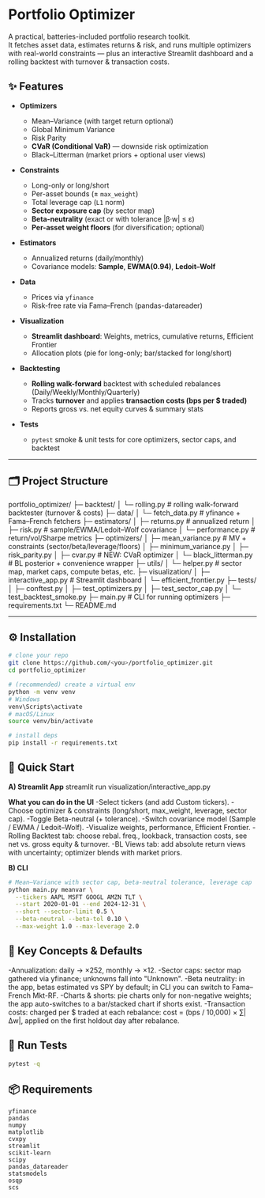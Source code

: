 # Portfolio Optimizer

A practical, batteries-included portfolio research toolkit.  
It fetches asset data, estimates returns & risk, and runs multiple optimizers with real-world constraints — plus an interactive Streamlit dashboard and a rolling backtest with turnover & transaction costs.

## ✨ Features

- **Optimizers**
  - Mean–Variance (with target return optional)
  - Global Minimum Variance
  - Risk Parity
  - **CVaR (Conditional VaR)** — downside risk optimization
  - Black–Litterman (market priors + optional user views)

- **Constraints**
  - Long-only or long/short
  - Per-asset bounds (± `max_weight`)
  - Total leverage cap (`L1` norm)
  - **Sector exposure cap** (by sector map)
  - **Beta-neutrality** (exact or with tolerance |β·w| ≤ ε)
  - **Per-asset weight floors** (for diversification; optional)

- **Estimators**
  - Annualized returns (daily/monthly)
  - Covariance models: **Sample**, **EWMA(0.94)**, **Ledoit–Wolf**

- **Data**
  - Prices via `yfinance`
  - Risk-free rate via Fama–French (pandas-datareader)

- **Visualization**
  - **Streamlit dashboard**: Weights, metrics, cumulative returns, Efficient Frontier
  - Allocation plots (pie for long-only; bar/stacked for long/short)

- **Backtesting**
  - **Rolling walk-forward** backtest with scheduled rebalances (Daily/Weekly/Monthly/Quarterly)
  - Tracks **turnover** and applies **transaction costs (bps per $ traded)**
  - Reports gross vs. net equity curves & summary stats

- **Tests**
  - `pytest` smoke & unit tests for core optimizers, sector caps, and backtest

---

## 🗂️ Project Structure
portfolio_optimizer/
├─ backtest/
│ └─ rolling.py # rolling walk-forward backtester (turnover & costs)
├─ data/
│ └─ fetch_data.py # yfinance + Fama–French fetchers
├─ estimators/
│ ├─ returns.py # annualized return
│ ├─ risk.py # sample/EWMA/Ledoit–Wolf covariance
│ └─ performance.py # return/vol/Sharpe metrics
├─ optimizers/
│ ├─ mean_variance.py # MV + constraints (sector/beta/leverage/floors)
│ ├─ minimum_variance.py
│ ├─ risk_parity.py
│ ├─ cvar.py # NEW: CVaR optimizer
│ └─ black_litterman.py # BL posterior + convenience wrapper
├─ utils/
│ └─ helper.py # sector map, market caps, compute betas, etc.
├─ visualization/
│ ├─ interactive_app.py # Streamlit dashboard
│ └─ efficient_frontier.py
├─ tests/
│ ├─ conftest.py
│ ├─ test_optimizers.py
│ ├─ test_sector_cap.py
│ └─ test_backtest_smoke.py
├─ main.py # CLI for running optimizers
├─ requirements.txt
└─ README.md



---

## ⚙️ Installation

```bash
# clone your repo
git clone https://github.com/<you>/portfolio_optimizer.git
cd portfolio_optimizer

# (recommended) create a virtual env
python -m venv venv
# Windows
venv\Scripts\activate
# macOS/Linux
source venv/bin/activate

# install deps
pip install -r requirements.txt
```

## 🚀 Quick Start

**A) Streamlit App**
streamlit run visualization/interactive_app.py

**What you can do in the UI**
-Select tickers (and add Custom tickers).
-Choose optimizer & constraints (long/short, max_weight, leverage, sector cap).
-Toggle Beta-neutral (+ tolerance).
-Switch covariance model (Sample / EWMA / Ledoit–Wolf).
-Visualize weights, performance, Efficient Frontier.
-Rolling Backtest tab: choose rebal. freq., lookback, transaction costs, see net vs. gross equity & turnover.
-BL Views tab: add absolute return views with uncertainty; optimizer blends with market priors.

**B) CLI**

```bash
# Mean–Variance with sector cap, beta-neutral tolerance, leverage cap
python main.py meanvar \
  --tickers AAPL MSFT GOOGL AMZN TLT \
  --start 2020-01-01 --end 2024-12-31 \
  --short --sector-limit 0.5 \
  --beta-neutral --beta-tol 0.10 \
  --max-weight 1.0 --max-leverage 2.0
```

## 🧠 Key Concepts & Defaults
-Annualization: daily → ×252, monthly → ×12.
-Sector caps: sector map gathered via yfinance; unknowns fall into "Unknown".
-Beta neutrality: in the app, betas estimated vs SPY by default; in CLI you can switch to Fama–French Mkt-RF.
-Charts & shorts: pie charts only for non-negative weights; the app auto-switches to a bar/stacked chart if shorts exist.
-Transaction costs: charged per $ traded at each rebalance:
cost = (bps / 10,000) × ∑|Δw|, applied on the first holdout day after rebalance.

## 🧪 Run Tests

```bash
pytest -q
```

## 📦 Requirements

```nginx
yfinance
pandas
numpy
matplotlib
cvxpy
streamlit
scikit-learn
scipy
pandas_datareader
statsmodels
osqp
scs

```